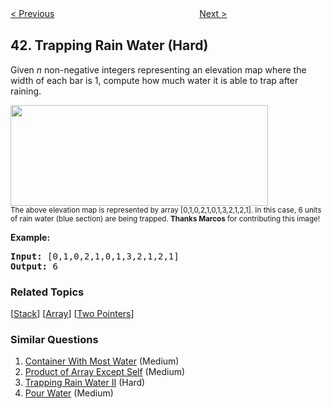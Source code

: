 <!--|This file generated by command(leetcode description); DO NOT EDIT.    |-->
<!--+----------------------------------------------------------------------+-->
<!--|@author    openset <openset.wang@gmail.com>                           |-->
<!--|@link      https://github.com/openset                                 |-->
<!--|@home      https://github.com/openset/leetcode                        |-->
<!--+----------------------------------------------------------------------+-->

[< Previous](https://github.com/openset/leetcode/tree/master/problems/first-missing-positive "First Missing Positive")
　　　　　　　　　　　　　　　　
[Next >](https://github.com/openset/leetcode/tree/master/problems/multiply-strings "Multiply Strings")

## 42. Trapping Rain Water (Hard)

<p>Given <em>n</em> non-negative integers representing an elevation map where the width of each bar is 1, compute how much water it is able to trap after raining.</p>

<p><img src="https://assets.leetcode.com/uploads/2018/10/22/rainwatertrap.png" style="width: 412px; height: 161px;" /><br />
<small>The above elevation map is represented by array [0,1,0,2,1,0,1,3,2,1,2,1]. In this case, 6 units of rain water (blue section) are being trapped. <strong>Thanks Marcos</strong> for contributing this image!</small></p>

<p><strong>Example:</strong></p>

<pre>
<strong>Input:</strong> [0,1,0,2,1,0,1,3,2,1,2,1]
<strong>Output:</strong> 6</pre>

### Related Topics
  [[Stack](https://github.com/openset/leetcode/tree/master/tag/stack/README.md)]
  [[Array](https://github.com/openset/leetcode/tree/master/tag/array/README.md)]
  [[Two Pointers](https://github.com/openset/leetcode/tree/master/tag/two-pointers/README.md)]

### Similar Questions
  1. [Container With Most Water](https://github.com/openset/leetcode/tree/master/problems/container-with-most-water) (Medium)
  1. [Product of Array Except Self](https://github.com/openset/leetcode/tree/master/problems/product-of-array-except-self) (Medium)
  1. [Trapping Rain Water II](https://github.com/openset/leetcode/tree/master/problems/trapping-rain-water-ii) (Hard)
  1. [Pour Water](https://github.com/openset/leetcode/tree/master/problems/pour-water) (Medium)
